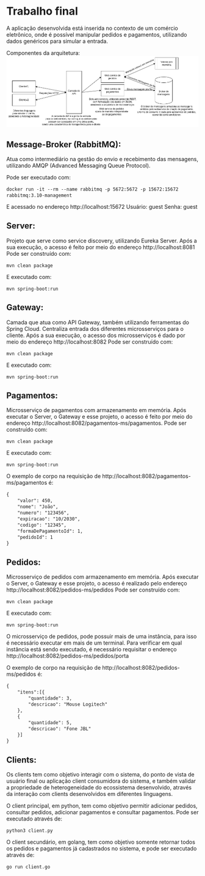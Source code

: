 # Trabalho final
A aplicação desenvolvida está inserida no contexto de um comércio eletrônico, onde é possível manipular pedidos e pagamentos, utilizando dados genéricos para simular a entrada.

Componentes da arquitetura:
![Arquitetura](https://raw.githubusercontent.com/rafaelbcastilhos/distribuida/main/arquitetura.png)

## Message-Broker (RabbitMQ): 
Atua como intermediário na gestão do envio e recebimento das mensagens, utilizando AMQP (Advanced Messaging Queue Protocol).

Pode ser executado com:
```
docker run -it --rm --name rabbitmq -p 5672:5672 -p 15672:15672 rabbitmq:3.10-management
```
E acessado no endereço http://localhost:15672
Usuário: guest 
Senha: guest

## Server: 
Projeto que serve como service discovery, utilizando Eureka Server. Após a sua execução, o acesso é feito por meio do endereço http://localhost:8081
Pode ser construído com:
```
mvn clean package
```

E executado com:
```
mvn spring-boot:run
```

## Gateway: 
Camada que atua como API Gateway, também utilizando ferramentas do Spring Cloud. Centraliza entrada dos diferentes microsserviços para o cliente. Após a sua execução, o acesso dos microsserviços é dado por meio do endereço http://localhost:8082
Pode ser construído com:
```
mvn clean package
```

E executado com:
```
mvn spring-boot:run
```

## Pagamentos:
Microsserviço de pagamentos com armazenamento em memória. Após executar o Server, o Gateway e esse projeto, o acesso é feito por meio do endereço http://localhost:8082/pagamentos-ms/pagamentos.
Pode ser construído com:
```
mvn clean package
```

E executado com:
```
mvn spring-boot:run
```

O exemplo de corpo na requisição de http://localhost:8082/pagamentos-ms/pagamentos é:
```
{
    "valor": 450,
    "nome": "João",
    "numero": "123456",
    "expiracao": "10/2030",
    "codigo": "12345",
    "formaDePagamentoId": 1,
    "pedidoId": 1
}
```

## Pedidos: 
Microsserviço de pedidos com armazenamento em memória. Após executar o Server, o Gateway e esse projeto, o acesso é realizado pelo endereço http://localhost:8082/pedidos-ms/pedidos
Pode ser construído com:
```
mvn clean package
```

E executado com:
```
mvn spring-boot:run
```

O microsserviço de pedidos, pode possuir mais de uma instância, para isso é necessário executar em mais de um terminal. Para verificar em qual instância está sendo executado, é necessário requisitar o endereço http://localhost:8082/pedidos-ms/pedidos/porta

O exemplo de corpo na requisição de http://localhost:8082/pedidos-ms/pedidos é:
```
{
    "itens":[{
        "quantidade": 3,
        "descricao": "Mouse Logitech"
    },
    {
        "quantidade": 5,
        "descricao": "Fone JBL"
    }]
}
```
## Clients: 
Os clients tem como objetivo interagir com o sistema, do ponto de vista de usuário final ou aplicação client consumidora do sistema, e também validar a propriedade de heterogeneidade do ecossistema desenvolvido, através da interação com clients desenvolvidos em diferentes linguagens. 

O client principal, em python, tem como objetivo permitir adicionar pedidos, consultar pedidos, adicionar pagamentos e consultar pagamentos. Pode ser executado através de:

```
python3 client.py
```

O client secundário, em golang, tem como objetivo somente retornar todos os pedidos e pagamentos já cadastrados no sistema, e pode ser executado através de:

```
go run client.go
```